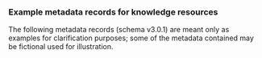### Example metadata records for knowledge resources

The following metadata records (schema v3.0.1) are meant only as examples for clarification purposes; some of the metadata contained may be fictional used for illustration.


